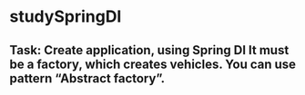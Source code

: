 # studySpringDI
## Task: Create application, using Spring DI It must be a factory, which creates vehicles. You can use pattern “Abstract factory”.
